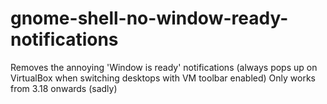 # gnome-shell-no-window-ready-notifications
Removes the annoying 'Window is ready' notifications (always pops up on VirtualBox when switching desktops with VM toolbar enabled)
Only works from 3.18 onwards (sadly)
